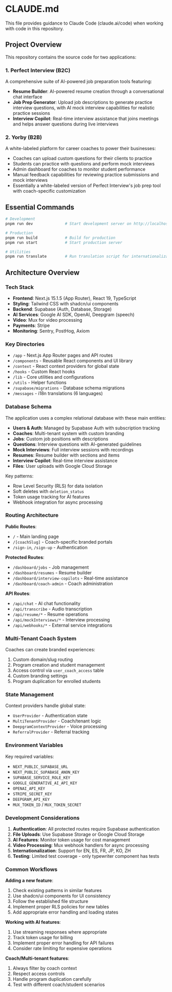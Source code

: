 # CLAUDE.md

This file provides guidance to Claude Code (claude.ai/code) when working with code in this repository.

## Project Overview

This repository contains the source code for two applications:

### 1. Perfect Interview (B2C)
A comprehensive suite of AI-powered job preparation tools featuring:
- **Resume Builder**: AI-powered resume creation through a conversational chat interface
- **Job Prep Generator**: Upload job descriptions to generate practice interview questions, with AI mock interview capabilities for realistic practice sessions
- **Interview Copilot**: Real-time interview assistance that joins meetings and helps answer questions during live interviews

### 2. Yorby (B2B)
A white-labeled platform for career coaches to power their businesses:
- Coaches can upload custom questions for their clients to practice
- Students can practice with questions and perform mock interviews
- Admin dashboard for coaches to monitor student performance
- Manual feedback capabilities for reviewing practice submissions and mock interviews
- Essentially a white-labeled version of Perfect Interview's job prep tool with coach-specific customization

## Essential Commands

```bash
# Development
pnpm run dev              # Start development server on http://localhost:3000

# Production
pnpm run build            # Build for production
pnpm run start            # Start production server

# Utilities
pnpm run translate        # Run translation script for internationalization
```

## Architecture Overview

### Tech Stack
- **Frontend**: Next.js 15.1.5 (App Router), React 19, TypeScript
- **Styling**: Tailwind CSS with shadcn/ui components
- **Backend**: Supabase (Auth, Database, Storage)
- **AI Services**: Google AI SDK, OpenAI, Deepgram (speech)
- **Video**: Mux for video processing
- **Payments**: Stripe
- **Monitoring**: Sentry, PostHog, Axiom

### Key Directories
- `/app` - Next.js App Router pages and API routes
- `/components` - Reusable React components and UI library
- `/context` - React context providers for global state
- `/hooks` - Custom React hooks
- `/lib` - Core utilities and configurations
- `/utils` - Helper functions
- `/supabase/migrations` - Database schema migrations
- `/messages` - i18n translations (6 languages)

### Database Schema

The application uses a complex relational database with these main entities:
- **Users & Auth**: Managed by Supabase Auth with subscription tracking
- **Coaches**: Multi-tenant system with custom branding
- **Jobs**: Custom job positions with descriptions
- **Questions**: Interview questions with AI-generated guidelines
- **Mock Interviews**: Full interview sessions with recordings
- **Resumes**: Resume builder with sections and items
- **Interview Copilot**: Real-time interview assistance
- **Files**: User uploads with Google Cloud Storage

Key patterns:
- Row Level Security (RLS) for data isolation
- Soft deletes with `deletion_status`
- Token usage tracking for AI features
- Webhook integration for async processing

### Routing Architecture

**Public Routes**:
- `/` - Main landing page
- `/[coachSlug]` - Coach-specific branded portals
- `/sign-in`, `/sign-up` - Authentication

**Protected Routes**:
- `/dashboard/jobs` - Job management
- `/dashboard/resumes` - Resume builder
- `/dashboard/interview-copilots` - Real-time assistance
- `/dashboard/coach-admin` - Coach administration

**API Routes**:
- `/api/chat` - AI chat functionality
- `/api/transcribe` - Audio transcription
- `/api/resume/*` - Resume operations
- `/api/mockInterviews/*` - Interview processing
- `/api/webhooks/*` - External service integrations

### Multi-Tenant Coach System

Coaches can create branded experiences:
1. Custom domain/slug routing
2. Program creation and student management
3. Access control via `user_coach_access` table
4. Custom branding settings
5. Program duplication for enrolled students

### State Management

Context providers handle global state:
- `UserProvider` - Authentication state
- `MultiTenantProvider` - Coach/tenant logic
- `DeepgramContextProvider` - Voice processing
- `ReferralProvider` - Referral tracking

### Environment Variables

Key required variables:
- `NEXT_PUBLIC_SUPABASE_URL`
- `NEXT_PUBLIC_SUPABASE_ANON_KEY`
- `SUPABASE_SERVICE_ROLE_KEY`
- `GOOGLE_GENERATIVE_AI_API_KEY`
- `OPENAI_API_KEY`
- `STRIPE_SECRET_KEY`
- `DEEPGRAM_API_KEY`
- `MUX_TOKEN_ID` / `MUX_TOKEN_SECRET`

### Development Considerations

1. **Authentication**: All protected routes require Supabase authentication
2. **File Uploads**: Use Supabase Storage or Google Cloud Storage
3. **AI Features**: Monitor token usage for cost management
4. **Video Processing**: Mux webhook handlers for async processing
5. **Internationalization**: Support for EN, ES, FR, JP, KO, ZH
6. **Testing**: Limited test coverage - only typewriter component has tests

### Common Workflows

**Adding a new feature**:
1. Check existing patterns in similar features
2. Use shadcn/ui components for UI consistency
3. Follow the established file structure
4. Implement proper RLS policies for new tables
5. Add appropriate error handling and loading states

**Working with AI features**:
1. Use streaming responses where appropriate
2. Track token usage for billing
3. Implement proper error handling for API failures
4. Consider rate limiting for expensive operations

**Coach/Multi-tenant features**:
1. Always filter by coach context
2. Respect access controls
3. Handle program duplication carefully
4. Test with different coach/student scenarios